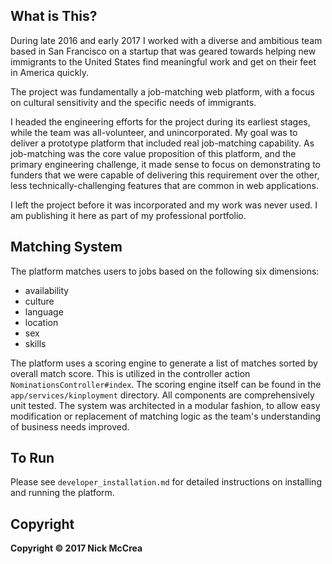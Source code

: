## What is This?

During late 2016 and early 2017 I worked with a diverse and ambitious team based in San Francisco on a startup that was geared towards helping new immigrants to the United States find meaningful work and get on their feet in America quickly.

The project was fundamentally a job-matching web platform, with a focus on cultural sensitivity and the specific needs of immigrants.

I headed the engineering efforts for the project during its earliest stages, while the team was all-volunteer, and unincorporated. My goal was to deliver a prototype platform that included real job-matching capability. As job-matching was the core value proposition of this platform, and the primary engineering challenge, it made sense to focus on demonstrating to funders that we were capable of delivering this requirement over the other, less technically-challenging features that are common in web applications.

I left the project before it was incorporated and my work was never used. I am publishing it here as part of my professional portfolio.

## Matching System

The platform matches users to jobs based on the following six dimensions:

- availability
- culture
- language
- location
- sex
- skills

The platform uses a scoring engine to generate a list of matches sorted by overall match score. This is utilized in the controller action `NominationsController#index`. The scoring engine itself can be found in the `app/services/kinployment` directory. All components are comprehensively unit tested. The system was architected in a modular fashion, to allow easy modification or replacement of matching logic as the team's understanding of business needs improved.

## To Run

Please see `developer_installation.md` for detailed instructions on installing and running the platform.

## Copyright

**Copyright © 2017 Nick McCrea**